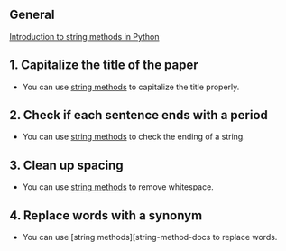 ## General

[Introduction to string methods in Python][string-method-docs]

## 1. Capitalize the title of the paper

- You can use [string methods][string-method-docs] to capitalize the title properly.

## 2. Check if each sentence ends with a period

- You can use [string methods][string-method-docs] to check the ending of a string.

## 3. Clean up spacing

- You can use [string methods][string-method-docs] to remove whitespace.

## 4. Replace words with a synonym

- You can use [string methods][string-method-docs to replace words.

[string-method-docs]: https://docs.python.org/3/library/stdtypes.html#string-methods

